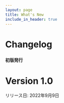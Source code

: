 ```yaml
---
layout: page
title: What's New
include_in_header: true
---
```


# Changelog
### `初版発行`
# **Version 1.0**
リリース日: 2022年9月9日
